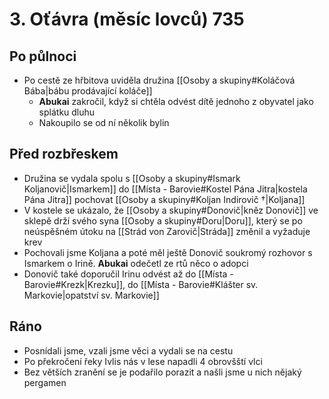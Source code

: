 # 3. Oťávra (měsíc lovců) 735
## Po půlnoci
- Po cestě ze hřbitova uviděla družina [[Osoby a skupiny#Koláčová Bába|bábu prodávající koláče]]
	- **Abukai** zakročil, když si chtěla odvést dítě jednoho z obyvatel jako splátku dluhu
	- Nakoupilo se od ní několik bylin

## Před rozbřeskem
- Družina se vydala spolu s [[Osoby a skupiny#Ismark Koljanovič|Ismarkem]] do [[Místa - Barovie#Kostel Pána Jitra|kostela Pána Jitra]] pochovat [[Osoby a skupiny#Koljan Indirovič †|Koljana]]
- V kostele se ukázalo, že [[Osoby a skupiny#Donovič|kněz Donovič]] ve sklepě drží svého syna [[Osoby a skupiny#Doru|Doru]], který se po neúspěšném útoku na [[Strád von Zarovič|Stráda]] změnil a vyžaduje krev
- Pochovali jsme Koljana a poté měl ještě Donovič soukromý rozhovor s Ismarkem o Irině. **Abukai** odečetl ze rtů něco o adopci
- Donovič také doporučil Irinu odvést až do [[Místa - Barovie#Krezk|Krezku]], do [[Místa - Barovie#Klášter sv. Markovie|opatství sv. Markovie]]

## Ráno
- Posnídali jsme, vzali jsme věci a vydali se na cestu
- Po překročení řeky Ivlis nás v lese napadli 4 obrovšští vlci
- Bez větších zranění se je podařilo porazit a našli jsme u nich nějaký pergamen